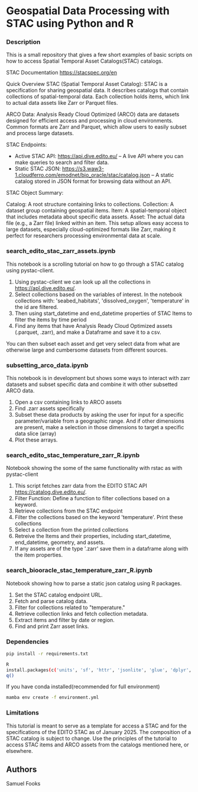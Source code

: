 # Geospatial Data Processing with STAC using Python and R

### Description
This is a small repository that gives a few short examples of basic scripts on how to access Spatial Temporal Asset Catalogs(STAC) catalogs. 

STAC Documentation https://stacspec.org/en

Quick Overview
STAC (Spatial Temporal Asset Catalog): STAC is a specification for sharing geospatial data. It describes catalogs that contain collections of spatial-temporal data. Each collection holds items, which link to actual data assets like Zarr or Parquet files.

ARCO Data: Analysis Ready Cloud Optimized (ARCO) data are datasets designed for efficient access and processing in cloud environments. Common formats are Zarr and Parquet, which allow users to easily subset and process large datasets.

STAC Endpoints:

- Active STAC API: https://api.dive.edito.eu/ – A live API where you can make queries to search and filter data.
- Static STAC JSON: https://s3.waw3-1.cloudferro.com/emodnet/bio_oracle/stac/catalog.json – A static catalog stored in JSON format for browsing data without an API.


STAC Object Summary:

Catalog: A root structure containing links to collections.
Collection: A dataset group containing geospatial items.
Item: A spatial-temporal object that includes metadata about specific data assets.
Asset: The actual data file (e.g., a Zarr file) linked within an item.
This setup allows easy access to large datasets, especially cloud-optimized formats like Zarr, making it perfect for researchers processing environmental data at scale.


### search_edito_stac_zarr_assets.ipynb

This notebook is a scrolling tutorial on how to go through a STAC catalog using pystac-client.  
1. Using pystac-client we can look up all the collections in  https://apî.dive.edito.eu/.
2. Select collections based on the variables of interest.  In the notebook collections with: 'seabed_habitats', 'dissolved_oxygen', 'temperature' in the id are filtered.
3. Then using start_datetime and end_datetime properties of STAC Items to filter the items by time period
4. Find any items that have Analysis Ready Cloud Optimized assets (.parquet, .zarr), and make a Dataframe and save it to a csv.

You can then subset each asset and get very select data from what are otherwise large and cumbersome datasets from different sources.  

### subsetting_arco_data.ipynb

This notebook is in development but shows some ways to interact with zarr datasets and subset specific data and combine it with other subsetted ARCO data.
1. Open a csv containing links to ARCO assets
2. Find .zarr assets specifically
3. Subset these data products by asking the user for input for a specific parameter/variable from a geographic range.  And if other dimensions are present, make a selection in those dimensions to target a specific data slice (array)
4. Plot these arrays.


### search_edito_stac_temperature_zarr_R.ipynb
Notebook showing the some of the same functionality with rstac as with pystac-client
1. This script fetches zarr data from the EDITO STAC API https://catalog.dive.edito.eu/.  
2. Filter Function: Define a function to filter collections based on a keyword.
3. Retrieve collections from the STAC endpoint
4. Filter the collections based on the keyword 'temperature'.  Print these collections
5. Select a collection from the printed collections
6. Retreive the Items and their properties, including start_datetime, end_datetime, geometry, and assets.
7. If any assets are of the type '.zarr' save them in a dataframe along with the item properties.


### search_biooracle_stac_temperature_zarr_R.ipynb
Notebook showing how to parse a static json catalog using R packages.

1. Set the STAC catalog endpoint URL.
2. Fetch and parse catalog data.
3. Filter for collections related to "temperature."
4. Retrieve collection links and fetch collection metadata.
5. Extract items and filter by date or region.
6. Find and print Zarr asset links.


### Dependencies

```bash
pip install -r requirements.txt

R
install.packages(c('units', 'sf', 'httr', 'jsonlite', 'glue', 'dplyr', 'lubridate', 'tidyr', 'rstac', 'purrr'))
q()
```

If you have conda installed(recommended for full environment)
```bash
mamba env create -f environment.yml
```

### Limitations

This tutorial is meant to serve as a template for access a STAC and for the specifications of the EDITO STAC as of January 2025.  The composition of a STAC catalog is subject to change.  Use the principles of the tutorial to access STAC items and ARCO assets from the catalogs mentioned here, or elsewhere.   

## Authors

Samuel Fooks

